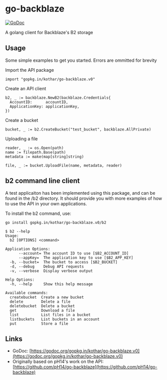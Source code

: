# go-backblaze
[![GoDoc](https://godoc.org/gopkg.in/kothar/go-backblaze.v0?status.svg)](https://godoc.org/gopkg.in/kothar/go-backblaze.v0)

A golang client for Backblaze's B2 storage

## Usage

Some simple examples to get you started. Errors are ommitted for brevity

Import the API package
~~~
import "gopkg.in/kothar/go-backblaze.v0"
~~~

Create an API client
~~~
b2, _ := backblaze.NewB2(backblaze.Credentials{
  AccountID:      accountID,
  ApplicationKey: applicationKey,
})
~~~

Create a bucket
~~~
bucket, _ := b2.CreateBucket("test_bucket", backblaze.AllPrivate)
~~~

Uploading a file
~~~
reader, _ := os.Open(path)
name := filepath.Base(path)
metadata := make(map[string]string)

file, _ := bucket.UploadFile(name, metadata, reader)
~~~

## b2 command line client

A test applicaiton has been implemented using this package, and can be found in the /b2 directory.
It should provide you with more examples of how to use the API in your own applications.

To install the b2 command, use:

`go install gopkg.in/kothar/go-backblaze.v0/b2`

~~~
$ b2 --help
Usage:
  b2 [OPTIONS] <command>

Application Options:
      --account= The account ID to use [$B2_ACCOUNT_ID]
      --appKey=  The application key to use [$B2_APP_KEY]
  -b, --bucket=  The bucket to access [$B2_BUCKET]
  -d, --debug    Debug API requests
  -v, --verbose  Display verbose output

Help Options:
  -h, --help     Show this help message

Available commands:
  createbucket  Create a new bucket
  delete        Delete a file
  deletebucket  Delete a bucket
  get           Download a file
  list          List files in a bucket
  listbuckets   List buckets in an account
  put           Store a file
~~~

## Links

* GoDoc: [https://godoc.org/gopkg.in/kothar/go-backblaze.v0](https://godoc.org/gopkg.in/kothar/go-backblaze.v0)
* Originally based on pH14's work on the API: [https://github.com/pH14/go-backblaze](https://github.com/pH14/go-backblaze)
